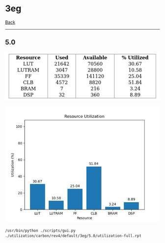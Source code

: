 # 3eg

[Back](<../rev4.md>)

---

## 5.0

<p align="center">
	<img src="../../../../../images/carbon/rev4/default/3eg/5.0/table.jpg" />
</p>

<p align="center">
	<img src="../../../../../images/carbon/rev4/default/3eg/5.0/graph.png" />
</p>

`/usr/bin/python ./scripts/gui.py ./utilization/carbon/rev4/default/3eg/5.0/utilization-full.rpt`


